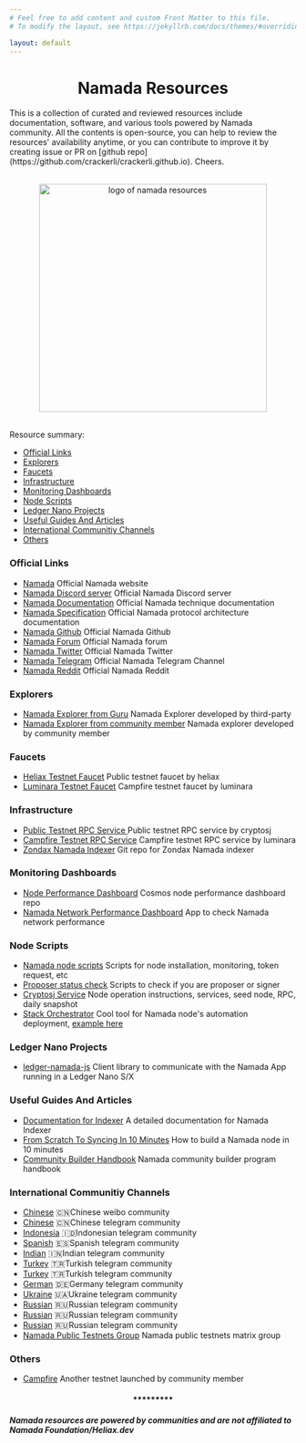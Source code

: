```yaml
---
# Feel free to add content and custom Front Matter to this file.
# To modify the layout, see https://jekyllrb.com/docs/themes/#overriding-theme-defaults

layout: default
---
```


<h1 id="namada-resources-powered-by-community-builder"><center>Namada Resources</center></h1>

<p>This is a collection of curated and reviewed resources include documentation, software, and various tools powered by Namada community. All the contents is open-source, you can help to review the resources' availability anytime, or you can contribute to improve it by creating issue or PR on [github repo](https://github.com/crackerli/crackerli.github.io). Cheers.</p>


<p align="center">
  <br>
  <img width="400" src="https://namada.net/assets/opengraph.jpg" alt="logo of namada resources">
  <br>
  <br>
</p>

<p>Resource summary:</p>
<ul>
<li><a href="#namada-official-links">Official Links</a></li>
<li><a href="#explorers">Explorers</a></li>
<li><a href="#faucets">Faucets</a></li>
<li><a href="#infrastructure">Infrastructure</a></li>
<li><a href="#monitoring-dashboards">Monitoring Dashboards</a></li>
<li><a href="#node-scripts">Node Scripts</a></li>
<li><a href="#ledger-projects">Ledger Nano Projects</a></li>
<li><a href="#useful-guides-and-articles">Useful Guides And Articles</a></li>
<li><a href="#international-community-channels">International Communitiy Channels</a></li>
<li><a href="#other-community-resource">Others</a></li>
</ul>

<h3 id="namada-official-links">Official Links</h3>
<ul>
<li><a href="https://namada.net/">Namada</a> Official Namada website</li>
<li><a href="https://discord.com/invite/namada">Namada Discord server</a> Official Namada Discord server</li>
<li><a href="https://docs.namada.net/">Namada Documentation</a> Official Namada technique documentation</li>
<li><a href="https://specs.namada.net/">Namada Specification</a> Official Namada protocol architecture documentation</li>
<li><a href="https://github.com/anoma/namada">Namada Github</a> Official Namada Github</li>
<li><a href="https://forum.namada.net/">Namada Forum</a> Official Namada forum</li>
<li><a href="https://twitter.com/namada">Namada Twitter</a> Official Namada Twitter</li>
<li><a href="https://t.me/namadaprotocol">Namada Telegram</a> Official Namada Telegram Channel</li>
<li><a href="https://www.reddit.com/r/Namada/">Namada Reddit</a> Official Namada Reddit</li>
</ul>

<h3 id="explorers">Explorers</h3>
<ul>
<li><a href="https://namada.explorers.guru/">Namada Explorer from Guru</a> Namada Explorer developed by third-party</li>
<li><a href="https://namadaexplorer.com/">Namada Explorer from community member</a> Namada explorer developed by community member</li>
</ul>

<h3 id="faucets">Faucets</h3>
<ul>
<li><a href="https://faucet.heliax.click/">Heliax Testnet Faucet</a> Public testnet faucet by heliax</li>
<li><a href="https://validatornet.luminara.icu/">Luminara Testnet Faucet</a> Campfire testnet faucet by luminara</li>
</ul>

<h3 id="infrastructure">Infrastructure</h3>
<ul>
<li><a href="https://namadarpc1.cryptosj.net/">Public Testnet RPC Service </a> Public testnet RPC service by cryptosj</li>
<li><a href="https://rpc.luminara.icu/">Campfire Testnet RPC Service</a> Campfire testnet RPC service by luminara</li>
<li><a href="https://github.com/zondax/namadexer">Zondax Namada Indexer</a> Git repo for Zondax Namada indexer</li>
</ul>

<h3 id="monitoring-dashboards">Monitoring Dashboards</h3>
<ul>
<li><a href="https://github.com/kj89/cosmos_node_monitoring">Node Performance Dashboard</a> Cosmos node performance dashboard repo</li>
<li><a href="https://node75.org/mon/d/namada-testnet/namada-testnet-dashboard?orgId=1&refresh=15m">Namada Network Performance Dashboard</a> App to check Namada network performance</li>
</ul>

<h3 id="node-scripts">Node Scripts</h3>
<ul>
<li><a href="https://github.com/nodersteam/noderslabs/tree/main/NAMADA">Namada node scripts</a> Scripts for node installation, monitoring, token request, etc</li>
<li><a href="https://github.com/encipher88/namada">Proposer status check</a> Scripts to check if you are proposer or signer</li>
<li><a href="https://cryptosj.net/namadaservice.html">Cryptosj Service</a> Node operation instructions, services, seed node, RPC, daily snapshot</li>
<li><a href="https://github.com/vknowable/stack-orchestrator">Stack Orchestrator</a> Cool tool for Namada node's automation deployment, <a href="https://www.notion.so/From-scratch-to-syncing-in-10-minutes-c0a56b34cdec447fbe2a5cd8f559f0bb">example here</a></li>
</ul>

<h3 id="ledger-projects">Ledger Nano Projects</h3>
<ul>
<li><a href="https://socket.dev/npm/package/@zondax/ledger-namada">ledger-namada-js</a> Client library to communicate with the Namada App running in a Ledger Nano S/X
</li>
</ul>

<h3 id="useful-guides-and-articles">Useful Guides And Articles</h3>
<ul>
<li><a href="https://github.com/Zondax/namadexer/tree/main/docs">Documentation for Indexer</a> A detailed documentation for Namada Indexer</li>
<li><a href="https://www.notion.so/From-scratch-to-syncing-in-10-minutes-c0a56b34cdec447fbe2a5cd8f559f0bb">From Scratch To Syncing In 10 Minutes</a> How to build a Namada node in 10 minutes</li>
<li><a href="https://namada.net/community/docs/community-builder-handbook">Community Builder Handbook</a> Namada community builder program handbook</li>
</ul>

<h3 id="international-community-channels">International Communitiy Channels</h3>
<ul>
<li><a href="https://m.weibo.cn/profile/2218787961">Chinese</a> 🇨🇳Chinese weibo community</li>
<li><a href="https://t.me/Namada_china">Chinese</a> 🇨🇳Chinese telegram community</li>
<li><a href="https://t.me/namada_id">Indonesia</a>  🇮🇩Indonesian telegram community</li>
<li><a href="https://t.me/namada_es">Spanish</a> 🇪🇸Spanish telegram community</li>
<li><a href="https://t.me/NamadaIndia">Indian</a> 🇮🇳Indian telegram community</li>
<li><a href="https://t.me/namadaturkey">Turkey</a> 🇹🇷Turkish telegram community</li>
<li><a href="https://t.me/NamadaTR">Turkey</a> 🇹🇷Turkish telegram community</li>
<li><a href="https://t.me/namada_german">German</a> 🇩🇪Germany telegram community</li>
<li><a href="https://t.me/Namada_Ukraine">Ukraine</a> 🇺🇦Ukraine telegram community</li>
<li><a href="https://t.me/Namada_CIS">Russian</a> 🇷🇺Russian telegram community</li>
<li><a href="https://t.me/namadaru">Russian</a> 🇷🇺Russian telegram community</li>
<li><a href="https://t.me/namada_rus/">Russian</a> 🇷🇺Russian telegram community</li>
<li><a href="https://matrix.to/#/#namada-public-testnets:matrix.org">Namada Public Testnets Group</a> Namada public testnets matrix group</li>
</ul>

<h3 id="other-community-resource">Others</h3>
<ul>
<li><a href="https://www.notion.so/Campfire-testnet-5e4c1df53ab64b818a55bfcf36ccc550?pvs=4">Campfire</a> Another testnet launched by community member</li>
</ul>

<h4><center>
*********
</center></h4>

<h5 id="namada-resources-are-powered-by-community">Namada resources are powered by communities and are not affiliated to Namada Foundation/Heliax.dev
</h5>
